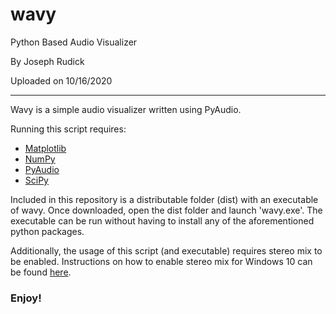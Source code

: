 # wavy
Python Based Audio Visualizer

By Joseph Rudick

Uploaded on 10/16/2020

---

Wavy is a simple audio visualizer written using PyAudio.

Running this script requires:

* [Matplotlib](https://matplotlib.org/#)
* [NumPy](https://numpy.org/)
* [PyAudio](https://pypi.org/project/PyAudio/)
* [SciPy](https://www.scipy.org/)

Included in this repository is a distributable folder (dist) with an executable of wavy.  Once downloaded, open the dist folder and launch 'wavy.exe'.  The executable can be run without having to install any of the aforementioned python packages.

Additionally, the usage of this script (and executable) requires stereo mix to be enabled.  Instructions on how to enable stereo mix for Windows 10 can be found [here](https://thegeekpage.com/stereo-mix/#:~:text=Method%2D1%20Enable%20Stereo%20Mix%20from%20Sounds%2D&text=Press%20Windows%20key%2BR%20to%20open%20Run%20window.&text=Then%2C%20right%2Dclick%20on%20%E2%80%9C,the%20'Stereo%20Mix'%20option.).

### Enjoy!
